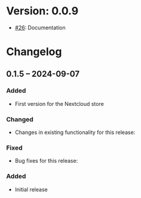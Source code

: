 # Version: 0.0.9

* [#26](https://github.com/ConductionNL/docudesk/pull/26): Documentation


# Changelog

## 0.1.5 – 2024-09-07
### Added
- First version for the Nextcloud store

### Changed
- Changes in existing functionality for this release:

### Fixed
- Bug fixes for this release:

### Added
- Initial release


